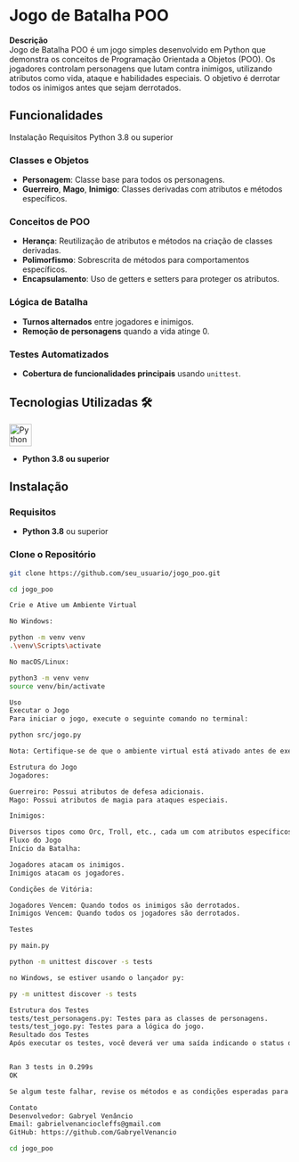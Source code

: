 # Jogo de Batalha POO

**Descrição**  
Jogo de Batalha POO é um jogo simples desenvolvido em Python que demonstra os conceitos de Programação Orientada a Objetos (POO). Os jogadores controlam personagens que lutam contra inimigos, utilizando atributos como vida, ataque e habilidades especiais. O objetivo é derrotar todos os inimigos antes que sejam derrotados.

## Funcionalidades


Instalação
Requisitos
Python 3.8 ou superior

### Classes e Objetos
- **Personagem**: Classe base para todos os personagens.
- **Guerreiro**, **Mago**, **Inimigo**: Classes derivadas com atributos e métodos específicos.

### Conceitos de POO
- **Herança**: Reutilização de atributos e métodos na criação de classes derivadas.
- **Polimorfismo**: Sobrescrita de métodos para comportamentos específicos.
- **Encapsulamento**: Uso de getters e setters para proteger os atributos.

### Lógica de Batalha
- **Turnos alternados** entre jogadores e inimigos.
- **Remoção de personagens** quando a vida atinge 0.

### Testes Automatizados
- **Cobertura de funcionalidades principais** usando `unittest`.

## Tecnologias Utilizadas 🛠️

<p>
  <img src="https://img.icons8.com/color/48/000000/python.png" alt="Python Logo" width="40" height="40"/>
</p>

- **Python 3.8 ou superior**

## Instalação

### Requisitos
- **Python 3.8** ou superior

### Clone o Repositório
```bash
git clone https://github.com/seu_usuario/jogo_poo.git

cd jogo_poo

Crie e Ative um Ambiente Virtual

No Windows:

python -m venv venv
.\venv\Scripts\activate

No macOS/Linux:

python3 -m venv venv
source venv/bin/activate

Uso
Executar o Jogo
Para iniciar o jogo, execute o seguinte comando no terminal:

python src/jogo.py

Nota: Certifique-se de que o ambiente virtual está ativado antes de executar o comando.

Estrutura do Jogo
Jogadores:

Guerreiro: Possui atributos de defesa adicionais.
Mago: Possui atributos de magia para ataques especiais.

Inimigos:

Diversos tipos como Orc, Troll, etc., cada um com atributos específicos.
Fluxo do Jogo
Início da Batalha:

Jogadores atacam os inimigos.
Inimigos atacam os jogadores.

Condições de Vitória:

Jogadores Vencem: Quando todos os inimigos são derrotados.
Inimigos Vencem: Quando todos os jogadores são derrotados.

Testes

py main.py

python -m unittest discover -s tests

no Windows, se estiver usando o lançador py:

py -m unittest discover -s tests

Estrutura dos Testes
tests/test_personagens.py: Testes para as classes de personagens.
tests/test_jogo.py: Testes para a lógica do jogo.
Resultado dos Testes
Após executar os testes, você deverá ver uma saída indicando o status de cada teste. Exemplo de saída bem-sucedida:


Ran 3 tests in 0.299s
OK

Se algum teste falhar, revise os métodos e as condições esperadas para identificar e corrigir o problema.

Contato
Desenvolvedor: Gabryel Venâncio
Email: gabrielvenanciocleffs@gmail.com
GitHub: https://github.com/GabryelVenancio

cd jogo_poo

